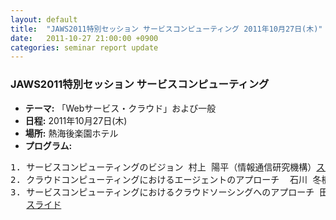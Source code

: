 ```yaml
---
layout: default
title:  "JAWS2011特別セッション サービスコンピューティング 2011年10月27日(木)"
date:   2011-10-27 21:00:00 +0900
categories: seminar report update
---
```


### JAWS2011特別セッション サービスコンピューティング
- __テーマ:__ 「Webサービス・クラウド」および一般
- __日程:__ 2011年10月27日(木)
- __場所:__ 熱海後楽園ホテル
- __プログラム:__


<pre>
1. サービスコンピューティングのビジョン 村上 陽平（情報通信研究機構）<a href="/assets/file20111027/jaws2011_murakami.pdf">スライド</a>
2. クラウドコンピューティングにおけるエージェントのアプローチ  石川 冬樹（国立情報学研究所）<a href="/assets/file20111027/jaws2011_ishikawa.pdf">スライド</a>
3. サービスコンピューティングにおけるクラウドソーシングへのアプローチ 田仲 正弘（情報通信研究機構）
   <a href="/assets/file20111027/jaws2011_tanaka.pdf">スライド</a>
</pre>

